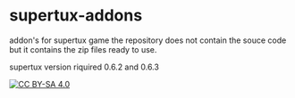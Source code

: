 # supertux-addons
addon's for supertux game
the repository does not contain the souce code but it contains the zip files ready to use.

supertux version riquired 0.6.2 and 0.6.3

[![CC BY-SA 4.0][cc-by-sa-image]][cc-by-sa]

[cc-by-sa]: http://creativecommons.org/licenses/by-sa/4.0/
[cc-by-sa-image]: https://licensebuttons.net/l/by-sa/4.0/88x31.png
[cc-by-sa-shield]: https://img.shields.io/badge/License-CC%20BY--SA%204.0-lightgrey.svg
